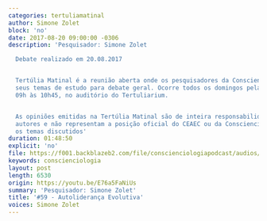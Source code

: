 ```yaml
---
categories: tertuliamatinal
author: Simone Zolet
block: 'no'
date: 2017-08-20 09:00:00 -0306
description: 'Pesquisador: Simone Zolet

  Debate realizado em 20.08.2017


  Tertúlia Matinal é a reunião aberta onde os pesquisadores da Conscienciologia apresentam
  seus temas de estudo para debate geral. Ocorre todos os domingos pela manhã, das
  09h às 10h45, no auditório do Tertuliarium.


  As opiniões emitidas na Tertúlia Matinal são de inteira responsabilidade de seus
  autores e não representam a posição oficial do CEAEC ou da Conscienciologia sobre
  os temas discutidos'
duration: 01:48:50
explicit: 'no'
file: https://f001.backblazeb2.com/file/conscienciologiapodcast/audios/E76a5FaNiUs.mp3
keywords: conscienciologia
layout: post
length: 6530
origin: https://youtu.be/E76a5FaNiUs
summary: 'Pesquisador: Simone Zolet'
title: '#59 - Autoliderança Evolutiva'
voices: Simone Zolet
---
```

